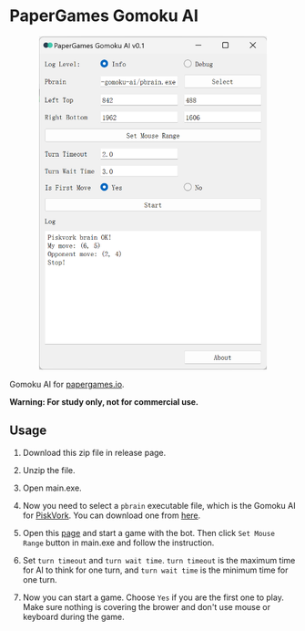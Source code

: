 # PaperGames Gomoku AI

<p align="center">
  <img width="400" src="image/window.png">
</p>

Gomoku AI for [papergames.io](https://papergames.io/).

**Warning: For study only, not for commercial use.**

## Usage

1. Download this zip file in release page.

2. Unzip the file.

3. Open main.exe.

4. Now you need to select a `pbrain` executable file, which is the Gomoku AI for [PiskVork](https://gomocup.org/download-gomocup-manager/). You can download one from [here](https://gomocup.org/download-gomoku-ai/).

5. Open this [page](https://papergames.io/en/gomoku) and start a game with the bot. Then click `Set Mouse Range` button in main.exe and follow the instruction.

6. Set `turn timeout` and `turn wait time`. `turn timeout` is the maximum time for AI to think for one turn, and `turn wait time` is the minimum time for one turn.

7. Now you can start a game. Choose `Yes` if you are the first one to play. Make sure nothing is covering the brower and don't use mouse or keyboard during the game.